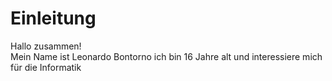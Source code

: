 <h1>Einleitung</h1>

<p>Hallo zusammen! <br> Mein Name ist Leonardo Bontorno ich bin 16 Jahre alt und interessiere mich für die Informatik</p>
